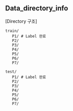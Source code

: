 ﻿## Data_directory_info

[Directory 구조]

    train/
       P1/ # Label 완료
       P2/
       P3/
       P4/
       P5/
       P6/
       P7/

    test/
       P1/ # Label 완료
       P2/
       P3/
       P4/
       P5/
       P6/
       P7/

